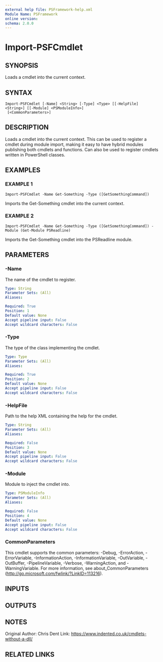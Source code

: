 ```yaml
---
external help file: PSFramework-help.xml
Module Name: PSFramework
online version:
schema: 2.0.0
---
```


# Import-PSFCmdlet

## SYNOPSIS
Loads a cmdlet into the current context.

## SYNTAX

```
Import-PSFCmdlet [-Name] <String> [-Type] <Type> [[-HelpFile] <String>] [[-Module] <PSModuleInfo>]
 [<CommonParameters>]
```

## DESCRIPTION
Loads a cmdlet into the current context.
This can be used to register a cmdlet during module import, making it easy to have hybrid modules publishing both cmdlets and functions.
Can also be used to register cmdlets written in PowerShell classes.

## EXAMPLES

### EXAMPLE 1
```
Import-PSFCmdlet -Name Get-Something -Type ([GetSomethingCommand])
```

Imports the Get-Something cmdlet into the current context.

### EXAMPLE 2
```
Import-PSFCmdlet -Name Get-Something -Type ([GetSomethingCommand]) -Module (Get-Module PSReadline)
```

Imports the Get-Something cmdlet into the PSReadline module.

## PARAMETERS

### -Name
The name of the cmdlet to register.

```yaml
Type: String
Parameter Sets: (All)
Aliases:

Required: True
Position: 1
Default value: None
Accept pipeline input: False
Accept wildcard characters: False
```

### -Type
The type of the class implementing the cmdlet.

```yaml
Type: Type
Parameter Sets: (All)
Aliases:

Required: True
Position: 2
Default value: None
Accept pipeline input: False
Accept wildcard characters: False
```

### -HelpFile
Path to the help XML containing the help for the cmdlet.

```yaml
Type: String
Parameter Sets: (All)
Aliases:

Required: False
Position: 3
Default value: None
Accept pipeline input: False
Accept wildcard characters: False
```

### -Module
Module to inject the cmdlet into.

```yaml
Type: PSModuleInfo
Parameter Sets: (All)
Aliases:

Required: False
Position: 4
Default value: None
Accept pipeline input: False
Accept wildcard characters: False
```

### CommonParameters
This cmdlet supports the common parameters: -Debug, -ErrorAction, -ErrorVariable, -InformationAction, -InformationVariable, -OutVariable, -OutBuffer, -PipelineVariable, -Verbose, -WarningAction, and -WarningVariable.
For more information, see about_CommonParameters (http://go.microsoft.com/fwlink/?LinkID=113216).

## INPUTS

## OUTPUTS

## NOTES
Original Author: Chris Dent
Link: https://www.indented.co.uk/cmdlets-without-a-dll/

## RELATED LINKS
